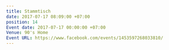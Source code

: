 ```yaml
---
title: Stammtisch
date: 2017-07-17 08:09:00 +07:00
position: 14
Event date: 2017-07-17 00:00:00 +07:00
Venue: 90's Home
Event URL: https://www.facebook.com/events/1453597268033810/
---
```


